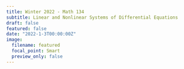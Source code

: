 ```yaml
---
title: Winter 2022 - Math 134
subtitle: Linear and Nonlinear Systems of Differential Equations
draft: false
featured: false
date: "2022-1-3T00:00:00Z"
image:
  filename: featured
  focal_point: Smart
  preview_only: false
---
```

